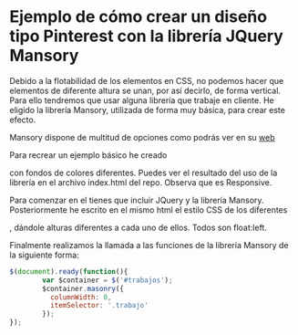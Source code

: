Ejemplo de cómo crear un diseño tipo Pinterest con la librería JQuery Mansory
===============

Debido a la flotabilidad de los elementos en CSS, no podemos hacer que elementos de diferente altura se unan, por así decirlo, de forma vertical. Para ello tendremos que usar alguna librería que trabaje en cliente. He eligido la librería Mansory, utilizada de forma muy básica, para crear este efecto.

Mansory dispone de multitud de opciones como podrás ver en su [web](http://masonry.desandro.com/)

Para recrear un ejemplo básico he creado <div> con fondos de colores diferentes.
Puedes ver el resultado del uso de la librería en el archivo index.html del repo. Observa que es Responsive. 

Para comenzar en el ~~<head>~~ tienes que incluir JQuery y la librería Mansory. 
Posteriormente he escrito en el mismo html el estilo CSS de los diferentes <div>, dándole alturas diferentes a cada uno de ellos. Todos son float:left. 

Finalmente realizamos la llamada a las funciones de la librería Mansory de la siguiente forma: 

```javascript
$(document).ready(function(){
		var $container = $('#trabajos');
		$container.masonry({
		  columnWidth: 0,
		  itemSelector: '.trabajo'
		});
});
```


